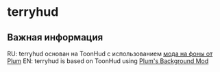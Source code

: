 # terryhud
## Важная информация
RU: terryhud основан на ToonHud с использованием [мода на фоны от Plum](https://gamebanana.com/guis/34555)
EN: terryhud is based on ToonHud using [Plum's Background Mod](https://gamebanana.com/guis/34555)
